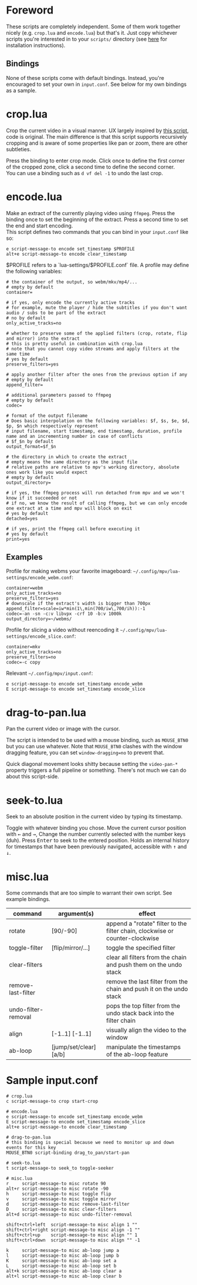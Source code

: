 # Foreword

These scripts are completely independent. Some of them work together nicely (e.g. `crop.lua` and `encode.lua`) but that's it. Just copy whichever scripts you're interested in to your `scripts/` directory (see [here](https://mpv.io/manual/master/#lua-scripting) for installation instructions).  

## Bindings

None of these scripts come with default bindings. Instead, you're encouraged to set your own in `input.conf`. See below for my own bindings as a sample.

# crop.lua

Crop the current video in a visual manner. UX largely inspired by [this script](https://github.com/aidanholm/mpv-easycrop), code is original. The main difference is that this script supports recursively cropping and is aware of some properties like pan or zoom, there are other subtleties.

Press the binding to enter crop mode. Click once to define the first corner of the cropped zone, click a second time to define the second corner.  
You can use a binding such as `d vf del -1` to undo the last crop.

# encode.lua

Make an extract of the currently playing video using `ffmpeg`. Press the binding once to set the beginning of the extract. Press a second time to set the end and start encoding.  
This script defines two commands that you can bind in your `input.conf` like so:
```
e script-message-to encode set_timestamp $PROFILE
alt+e script-message-to encode clear_timestamp
```

$PROFILE refers to a `lua-settings/$PROFILE.conf` file. A profile may define the following variables:

```
# the container of the output, so webm/mkv/mp4/...
# empty by default
container=

# if yes, only encode the currently active tracks
# for example, mute the player / hide the subtitles if you don't want audio / subs to be part of the extract
# no by default
only_active_tracks=no

# whether to preserve some of the applied filters (crop, rotate, flip and mirror) into the extract
# this is pretty useful in combination with crop.lua
# note that you cannot copy video streams and apply filters at the same time
# yes by default
preserve_filters=yes

# apply another filter after the ones from the previous option if any 
# empty by default
append_filter=

# additional parameters passed to ffmpeg
# empty by default
codec=

# format of the output filename
# Does basic interpolation on the following variables: $f, $s, $e, $d, $p, $n which respectively represent 
# input filename, start timestamp, end timestamp, duration, profile name and an incrementing number in case of conflicts
# $f_$n by default
output_format=$f_$n

# the directory in which to create the extract
# empty means the same directory as the input file
# relative paths are relative to mpv's working directory, absolute ones work like you would expect
# empty by default
output_directory=

# if yes, the ffmpeg process will run detached from mpv and we won't know if it succeeded or not
# if no, we know the result of calling ffmpeg, but we can only encode one extract at a time and mpv will block on exit
# yes by default
detached=yes

# if yes, print the ffmpeg call before executing it
# yes by default
print=yes
```

## Examples

Profile for making webms your favorite imageboard: `~/.config/mpv/lua-settings/encode_webm.conf`:
```
container=webm
only_active_tracks=no
preserve_filters=yes
# downscale if the extract's width is bigger than 700px
append_filter=scale=iw*min(1\,min(700/iw\,700/ih)):-1
codec=-an -sn -c:v libvpx -crf 10 -b:v 1000k
output_directory=~/webms/
```
Profile for slicing a video without reencoding it `~/.config/mpv/lua-settings/encode_slice.conf`:
```
container=mkv
only_active_tracks=no
preserve_filters=no
codec=-c copy
```
Relevant `~/.config/mpv/input.conf`:
```
e script-message-to encode set_timestamp encode_webm
E script-message-to encode set_timestamp encode_slice
```

# drag-to-pan.lua

Pan the current video or image with the cursor.

The script is intended to be used with a mouse binding, such as `MOUSE_BTN0` but you can use whatever.
Note that `MOUSE_BTN0` clashes with the window dragging feature, you can set `window-dragging=no` to prevent that.

Quick diagonal movement looks shitty because setting the `video-pan-*` property triggers a full pipeline or something. There's not much we can do about this script-side.

# seek-to.lua

Seek to an absolute position in the current video by typing its timestamp.

Toggle with whatever binding you chose. Move the current cursor position with <kbd>←</kbd> and <kbd>→</kbd>,  Change the number currently selected with the number keys (duh). Press <kbd>Enter</kbd> to seek to the entered position.
Holds an internal history for timestamps that have been previously navigated, accessible with <kbd>↑</kbd> and <kbd>↓</kbd>.

# misc.lua

Some commands that are too simple to warrant their own script. See example bindings.

| command | argument(s) | effect |
| --- | --- | --- |
| rotate | [90/-90] | append a "rotate" filter to the filter chain, clockwise or counter-clockwise |
| toggle-filter | [flip/mirror/...] | toggle the specified filter |
| clear-filters |  | clear all filters from the chain and push them on the undo stack |
| remove-last-filter |  | remove the last filter from the chain and push it on the undo stack |
| undo-filter-removal |  | pops the top filter from the undo stack back into the filter chain |
| align | [-1..1] [-1..1] | visually align the video to the window |
| ab-loop | [jump/set/clear] [a/b] | manipulate the timestamps of the ab-loop feature |

# Sample input.conf

```
# crop.lua
c script-message-to crop start-crop

# encode.lua
e script-message-to encode set_timestamp encode_webm
E script-message-to encode set_timestamp encode_slice
alt+e script-message-to encode clear_timestamp

# drag-to-pan.lua
# this binding is special because we need to monitor up and down events for this key
MOUSE_BTN0 script-binding drag_to_pan/start-pan

# seek-to.lua
t script-message-to seek_to toggle-seeker

# misc.lua
r     script-message-to misc rotate 90
alt+r script-message-to misc rotate -90
h     script-message-to misc toggle flip
v     script-message-to misc toggle mirror
d     script-message-to misc remove-last-filter
D     script-message-to misc clear-filters
alt+d script-message-to misc undo-filter-removal

shift+ctrl+left  script-message-to misc align 1 ""
shift+ctrl+right script-message-to misc align -1 ""
shift+ctrl+up    script-message-to misc align "" 1
shift+ctrl+down  script-message-to misc align "" -1

k     script-message-to misc ab-loop jump a
l     script-message-to misc ab-loop jump b
K     script-message-to misc ab-loop set a
L     script-message-to misc ab-loop set b
alt+k script-message-to misc ab-loop clear a
alt+l script-message-to misc ab-loop clear b
```

